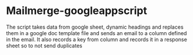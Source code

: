 # Mailmerge-googleappscript
The script takes data from google sheet, dynamic headings and replaces them in a google doc template file and sends an email to a column defined in the email.
It also records a key from column and records it in a response sheet so to not send duplicates
